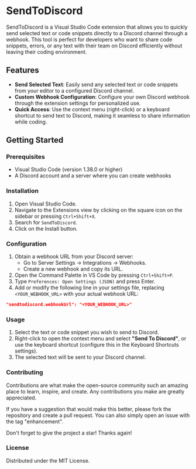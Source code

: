 # SendToDiscord

SendToDiscord is a Visual Studio Code extension that allows you to quickly send selected text or code snippets directly to a Discord channel through a webhook. This tool is perfect for developers who want to share code snippets, errors, or any text with their team on Discord efficiently without leaving their coding environment.

## Features

- **Send Selected Text**: Easily send any selected text or code snippets from your editor to a configured Discord channel.
- **Custom Webhook Configuration**: Configure your own Discord webhook through the extension settings for personalized use.
- **Quick Access**: Use the context menu (right-click) or a keyboard shortcut to send text to Discord, making it seamless to share information while coding.

## Getting Started

### Prerequisites

- Visual Studio Code (version 1.38.0 or higher)
- A Discord account and a server where you can create webhooks

### Installation

1. Open Visual Studio Code.
2. Navigate to the Extensions view by clicking on the square icon on the sidebar or pressing `Ctrl+Shift+X`.
3. Search for `SendToDiscord`.
4. Click on the Install button.

### Configuration

1. Obtain a webhook URL from your Discord server:
   - Go to Server Settings -> Integrations -> Webhooks.
   - Create a new webhook and copy its URL.
2. Open the Command Palette in VS Code by pressing `Ctrl+Shift+P`.
3. Type `Preferences: Open Settings (JSON)` and press Enter.
4. Add or modify the following line in your settings file, replacing `<YOUR_WEBHOOK_URL>` with your actual webhook URL:

```json
"sendtodiscord.webhookUrl": "<YOUR_WEBHOOK_URL>"
```

### Usage

1. Select the text or code snippet you wish to send to Discord.
2. Right-click to open the context menu and select **"Send To Discord"**, or use the keyboard shortcut (configure this in the Keyboard Shortcuts settings).
3. The selected text will be sent to your Discord channel.

### Contributing

Contributions are what make the open-source community such an amazing place to learn, inspire, and create. Any contributions you make are greatly appreciated.

If you have a suggestion that would make this better, please fork the repository and create a pull request. You can also simply open an issue with the tag "enhancement".

Don't forget to give the project a star! Thanks again!

### License

Distributed under the MIT License.
